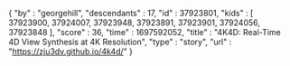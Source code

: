 {
  "by" : "georgehill",
  "descendants" : 17,
  "id" : 37923801,
  "kids" : [ 37923900, 37924007, 37923948, 37923891, 37923901, 37924056, 37923848 ],
  "score" : 36,
  "time" : 1697592052,
  "title" : "4K4D: Real-Time 4D View Synthesis at 4K Resolution",
  "type" : "story",
  "url" : "https://zju3dv.github.io/4k4d/"
}
